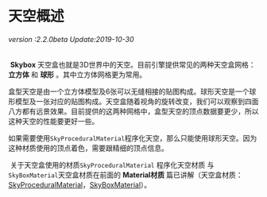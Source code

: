 # 天空概述

###### *version :2.2.0beta   Update:2019-10-30*

​	**Skybox** 天空盒也就是3D世界中的天空。目前引擎提供常见的两种天空盒网格：**立方体** 和 **球形** 。其中立方体网格更为常用。

​	盒型天空是由一个立方体模型及6张可以无缝相接的贴图构成。球形天空是一个球形模型及一张对应的贴图构成。天空盒随着视角的旋转改变，我们可以观察到四面八方都有远景效果。目前提供的这两种网格中，盒型天空的顶点数据要更少，所以这种天空的性能要更好一些。

​	如果需要使用`SkyProceduralMaterial`程序化天空，那么只能使用球形天空。因为这种材质使用的顶点着色，需要跟精细的顶点信息。

​	关于天空盒使用的材质`SkyProceduralMaterial` 程序化天空材质 与` SkyBoxMaterial`天空盒材质在前面的 **Material材质** 篇已讲解（天空盒材质：[SkyProceduralMaterial](https://ldc2.layabox.com/doc/?nav=zh-as-4-13-0)，[SkyBoxMaterial](https://ldc2.layabox.com/doc/?nav=zh-as-4-13-1)）。

